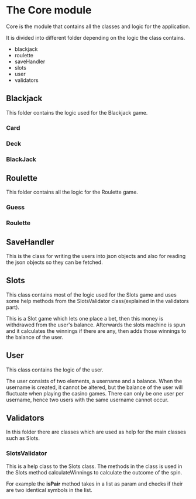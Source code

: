 # The Core module

Core is the module that contains all the classes and logic for the application.

It is divided into different folder depending on the logic the class contains.

- blackjack
- roulette
- saveHandler
- slots
- user
- validators

## Blackjack

This folder contains the logic used for the Blackjack game.

### Card

### Deck

### BlackJack

## Roulette

This folder contains all the logic for the Roulette game.

### Guess

### Roulette

## SaveHandler

This is the class for writing the users into json objects and also for reading the json objects so they can be fetched.

## Slots

This class contains most of the logic used for the Slots game and uses some help methods from the SlotsValidator class(explained in the validators part).

This is a Slot game which lets one place a bet, then this money is withdrawed from the user's balance. Afterwards the slots machine is spun and it calculates the winnings if there are any, then adds those winnings to the balance of the user.

## User

This class contains the logic of the user.

The user consists of two elements, a username and a balance. When the username is created, it cannot be altered, but the balance of the user will fluctuate when playing the casino games. There can only be one user per username, hence two users with the same username cannot occur.

## Validators

In this folder there are classes which are used as help for the main classes such as Slots.

### SlotsValidator

This is a help class to the Slots class. The methods in the class is used in the Slots method calculateWinnings to calculate the outcome of the spin.

For example the **isPair** method takes in a list as param and checks if their are two identical symbols in the list.
